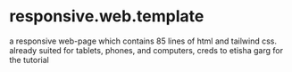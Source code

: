 # responsive.web.template
a responsive web-page which contains 85 lines of html and tailwind css. already suited for tablets, phones, and computers, creds to etisha garg for the tutorial
